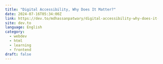 ```yaml
---
title: "Digital Accessibility, Why Does It Matter?"
date: 2024-07-16T05:34:00Z
link: https://dev.to/mdhassanpatwary/digital-accessibility-why-does-it-matter-133j?utm_medium=RSS&utm_source=news.12bit.vn
site: dev.to
language: English
category:
  - webdev
  - html
  - learning
  - frontend
draft: false
---
```

